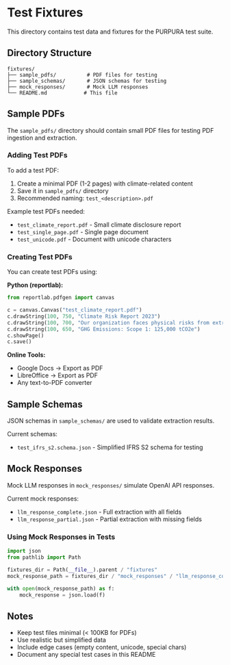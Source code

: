 # Test Fixtures

This directory contains test data and fixtures for the PURPURA test suite.

## Directory Structure

```
fixtures/
├── sample_pdfs/          # PDF files for testing
├── sample_schemas/       # JSON schemas for testing
├── mock_responses/       # Mock LLM responses
└── README.md            # This file
```

## Sample PDFs

The `sample_pdfs/` directory should contain small PDF files for testing PDF ingestion and extraction.

### Adding Test PDFs

To add a test PDF:

1. Create a minimal PDF (1-2 pages) with climate-related content
2. Save it in `sample_pdfs/` directory
3. Recommended naming: `test_<description>.pdf`

Example test PDFs needed:
- `test_climate_report.pdf` - Small climate disclosure report
- `test_single_page.pdf` - Single page document
- `test_unicode.pdf` - Document with unicode characters

### Creating Test PDFs

You can create test PDFs using:

**Python (reportlab):**
```python
from reportlab.pdfgen import canvas

c = canvas.Canvas("test_climate_report.pdf")
c.drawString(100, 750, "Climate Risk Report 2023")
c.drawString(100, 700, "Our organization faces physical risks from extreme weather.")
c.drawString(100, 650, "GHG Emissions: Scope 1: 125,000 tCO2e")
c.showPage()
c.save()
```

**Online Tools:**
- Google Docs → Export as PDF
- LibreOffice → Export as PDF
- Any text-to-PDF converter

## Sample Schemas

JSON schemas in `sample_schemas/` are used to validate extraction results.

Current schemas:
- `test_ifrs_s2.schema.json` - Simplified IFRS S2 schema for testing

## Mock Responses

Mock LLM responses in `mock_responses/` simulate OpenAI API responses.

Current mock responses:
- `llm_response_complete.json` - Full extraction with all fields
- `llm_response_partial.json` - Partial extraction with missing fields

### Using Mock Responses in Tests

```python
import json
from pathlib import Path

fixtures_dir = Path(__file__).parent / "fixtures"
mock_response_path = fixtures_dir / "mock_responses" / "llm_response_complete.json"

with open(mock_response_path) as f:
    mock_response = json.load(f)
```

## Notes

- Keep test files minimal (< 100KB for PDFs)
- Use realistic but simplified data
- Include edge cases (empty content, unicode, special chars)
- Document any special test cases in this README
